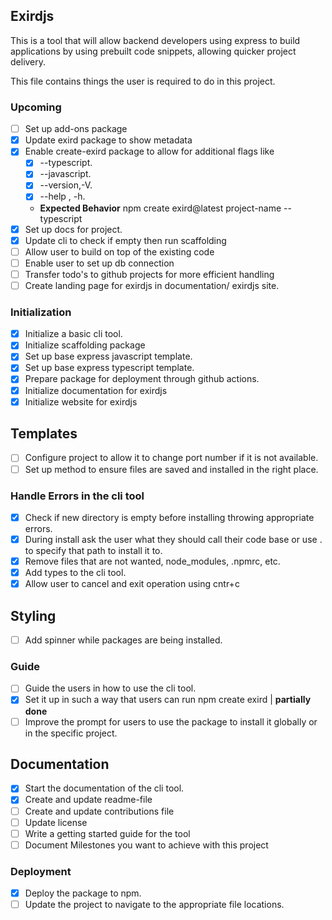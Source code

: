 ## Exirdjs

This is a tool that will allow backend developers using express to build applications by using prebuilt code snippets, allowing quicker project delivery.

This file contains things the user is required to do in this project.

### Upcoming

- [ ] Set up add-ons package
- [x] Update exird package to show metadata
- [x] Enable create-exird package to allow for additional flags like 
    - [x] --typescript.
    - [x] --javascript.
    - [x] --version,-V.
    - [x] --help , -h.
    - **Expected Behavior** npm create exird@latest project-name --typescript
- [x] Set up docs for project.
- [x] Update cli to check if empty then run scaffolding
- [ ] Allow user to build on top of the existing code
- [ ] Enable user to set up db connection
- [ ] Transfer todo's to github projects for more efficient handling
- [ ] Create landing page for exirdjs in documentation/ exirdjs site.

### Initialization
- [x] Initialize a basic cli tool.
- [x] Initialize scaffolding package
- [x] Set up base express javascript template.
- [x] Set up base express typescript template.
- [x] Prepare package for deployment through github actions.
- [x] Initialize documentation for exirdjs
- [x] Initialize website for exirdjs
 
## Templates
- [ ] Configure project to allow it to change port number if it is not available.
- [ ] Set up method to ensure files are saved and installed in the right place.

### Handle Errors in the cli tool
- [x] Check if new directory is empty before installing throwing appropriate errors.
- [x] During install ask the user what they should call their code base or use . to specify that path to install it to.
- [x] Remove files that are not wanted, node_modules, .npmrc, etc.
- [x] Add types to the cli tool.
- [x] Allow user to cancel and exit operation using cntr+c

## Styling
- [ ] Add spinner while packages are being installed.

### Guide
- [ ] Guide the users in how to use the cli tool.
- [x] Set it up in such a way that users can run npm create exird | **partially done**
- [ ] Improve the prompt for users to use the package to install it globally or in the specific project.

## Documentation
- [x] Start the documentation of the cli tool.
- [x] Create and update readme-file
- [ ] Create and update contributions file
- [ ] Update license
- [ ] Write a getting started guide for the tool
- [ ] Document Milestones you want to achieve with this project

### Deployment
- [x] Deploy the package to npm.
- [ ] Update the project to navigate to the appropriate file locations.